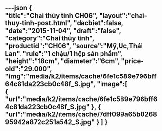 ---json
{  
   "title":"Chai thủy tinh CH06",
 "layout":"chai-thuy-tinh-post.html",
    "dacbiet":false,
   "date":"2015-11-04",
   "draft":"false",
   "category":"Chai thủy tinh",
   "productid":"CH06",
   "source":"Mỹ,Úc,Thái Lan",
   "rule":"1 chậu/1 hộp sản phẩm",
   "height":"18cm",
    "diameter":"6cm",
   "price-old":"29.000",
   "img":"media/k2/items/cache/6fe1c589e796bff64c81da223cb0c48f_S.jpg",
   "image":[  
      {  
         "url":"media/k2/items/cache/6fe1c589e796bff64c81da223cb0c48f_S.jpg"
      },
      {  
         "url":"media/k2/items/cache/7dff099a65b026895942a872c251a542_S.jpg"
      }
   ]
}
---